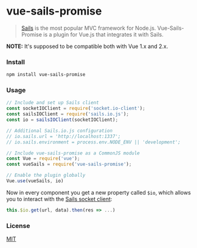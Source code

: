 # vue-sails-promise

> [Sails](http://sailsjs.com/) is the most popular MVC framework for Node.js.
> Vue-Sails-Promise is a plugin for Vue.js that integrates it with Sails.

**NOTE:** It's supposed to be compatible both with Vue 1.x and 2.x.

### Install

``` bash
npm install vue-sails-promise
```

### Usage

``` js
// Include and set up Sails client
const socketIOClient = require('socket.io-client');
const sailsIOClient = require('sails.io.js');
const io = sailsIOClient(socketIOClient);

// Additional Sails.io.js configuration
// io.sails.url = 'http://localhost:1337';
// io.sails.environment = process.env.NODE_ENV || 'development';

// Include vue-sails-promise as a CommonJS module
const Vue = require('vue');
const vueSails = require('vue-sails-promise');

// Enable the plugin globally
Vue.use(vueSails, io)
```

Now in every component you get a new property called `$io`, which allows you to interact with the [Sails socket client](http://sailsjs.com/documentation/reference/web-sockets/socket-client):

``` js
this.$io.get(url, data).then(res => ...)
```

### License

[MIT](http://opensource.org/licenses/MIT)
